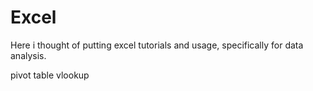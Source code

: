 # Excel
Here i thought of putting excel tutorials and usage, specifically for data analysis. 

pivot table
vlookup
